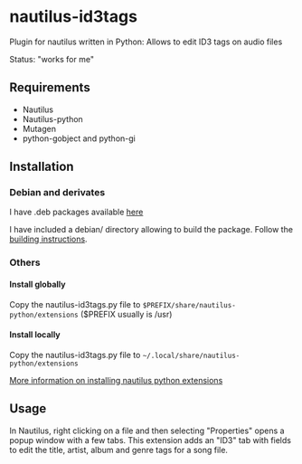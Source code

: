 # nautilus-id3tags

Plugin for nautilus written in Python: Allows to edit ID3 tags on audio files

Status: "works for me"

## Requirements

 * Nautilus
 * Nautilus-python
 * Mutagen
 * python-gobject and python-gi 

## Installation

### Debian and derivates

I have .deb packages available [here](http://jpleau.ca/packages/nautilus-id3tags)

I have included a debian/ directory allowing to build the package. Follow the [building instructions](https://www.debian.org/doc/manuals/maint-guide/build.en.html).

### Others

#### Install globally

Copy the nautilus-id3tags.py file to `$PREFIX/share/nautilus-python/extensions` ($PREFIX usually is /usr)

#### Install locally

Copy the nautilus-id3tags.py file to `~/.local/share/nautilus-python/extensions`

[More information on installing nautilus python extensions](https://projects-old.gnome.org/nautilus-python/documentation/html/nautilus-python-overview.html)

## Usage

In Nautilus, right clicking on a file and then selecting "Properties" opens a popup window with a few tabs. This extension adds an "ID3" tab with fields to edit the title, artist, album and genre tags for a song file.

